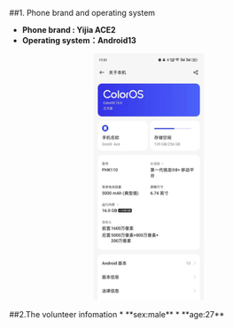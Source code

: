 ##1. Phone brand and operating system
* **Phone brand : Yijia ACE2**
*  **Operating system：Android13**
<p align = "center">  
<img src="./The%20branch%20and%20system%20of%20the%20mobile%20phone.jpg"  style="width:200px" />
</p>
##2.The volunteer infomation
* **sex:male**
* **age:27**